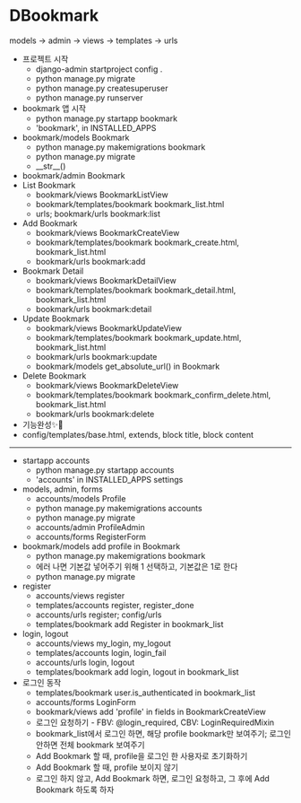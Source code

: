 # DBookmark
models -> admin -> views -> templates -> urls
- 프로젝트 시작
    - django-admin startproject config .
    - python manage.py migrate
    - python manage.py createsuperuser
    - python manage.py runserver
- bookmark 앱 시작
    - python manage.py startapp bookmark
    - 'bookmark', in INSTALLED_APPS
- bookmark/models Bookmark
    - python manage.py makemigrations bookmark
    - python manage.py migrate
    - \_\_str\_\_()
- bookmark/admin Bookmark
- List Bookmark
    - bookmark/views BookmarkListView
    - bookmark/templates/bookmark bookmark_list.html
    - urls; bookmark/urls bookmark:list
- Add Bookmark
    - bookmark/views BookmarkCreateView
    - bookmark/templates/bookmark bookmark_create.html, bookmark_list.html
    - bookmark/urls bookmark:add
- Bookmark Detail
    - bookmark/views BookmarkDetailView
    - bookmark/templates/bookmark bookmark_detail.html, bookmark_list.html
    - bookmark/urls bookmark:detail
- Update Bookmark
    - bookmark/views BookmarkUpdateView
    - bookmark/templates/bookmark bookmark_update.html, bookmark_list.html
    - bookmark/urls bookmark:update
    - bookmark/models get_absolute_url() in Bookmark
- Delete Bookmark
    - bookmark/views BookmarkDeleteView
    - bookmark/templates/bookmark bookmark_confirm_delete.html, bookmark_list.html
    - bookmark/urls bookmark:delete
- 기능완성✨🎉
- config/templates/base.html, extends, block title, block content
---
- startapp accounts
    - python manage.py startapp accounts
    - 'accounts' in INSTALLED_APPS settings
- models, admin, forms
    - accounts/models Profile
    - python manage.py makemigrations accounts
    - python manage.py migrate
    - accounts/admin ProfileAdmin
    - accounts/forms RegisterForm
- bookmark/models add profile in Bookmark
    - python manage.py makemigrations bookmark
    - 에러 나면 기본값 넣어주기 위해 1 선택하고, 기본값은 1로 한다
    - python manage.py migrate
- register
    - accounts/views register
    - templates/accounts register, register_done
    - accounts/urls register; config/urls
    - templates/bookmark add Register in bookmark_list
- login, logout
    - accounts/views my_login, my_logout
    - templates/accounts login, login_fail
    - accounts/urls login, logout
    - templates/bookmark add login, logout in bookmark_list
- 로그인 동작
    - templates/bookmark user.is_authenticated in bookmark_list
    - accounts/forms LoginForm
    - bookmark/views add 'profile' in fields in BookmarkCreateView
    - 로그인 요청하기 - FBV: @login_required, CBV: LoginRequiredMixin
    - bookmark_list에서 로그인 하면, 해당 profile bookmark만 보여주기; 로그인 안하면 전체 bookmark 보여주기
    - Add Bookmark 할 때, profile을 로그인 한 사용자로 초기화하기
    - Add Bookmark 할 때, profile 보이지 않기
    - 로그인 하지 않고, Add Bookmark 하면, 로그인 요청하고, 그 후에 Add Bookmark 하도록 하자